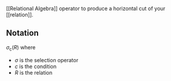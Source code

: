 [[Relational Algebra]] operator to produce a horizontal cut of your [[relation]].

## Notation

${ \sigma_{\text{c}}(R) }$
where
- ${ \sigma }$ is the selection operator
- ${ c }$ is the condition
- ${ R }$ is the relation